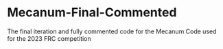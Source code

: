 # Mecanum-Final-Commented
The final iteration and fully commented code for the Mecanum Code used for the 2023 FRC competition
